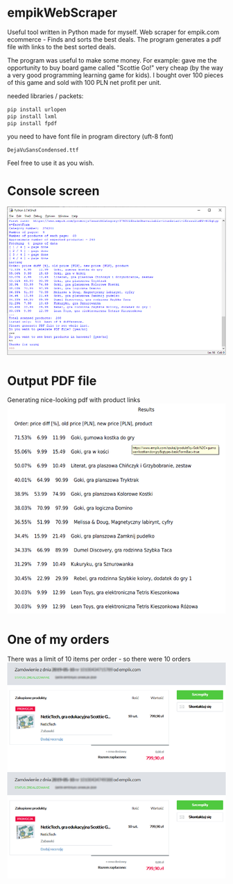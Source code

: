 # empikWebScraper
Useful tool written in Python made for myself. Web scraper for empik.com ecommerce - Finds and sorts the best deals.
The program generates a pdf file with links to the best sorted deals.

The program was useful to make some money. 
For example: gave me the opportunity to buy board game called "Scottie Go!" very cheap (by the way a very good programming learning game for kids).
I bought over 100 pieces of this game and sold with 100 PLN net profit per unit.

needed libraries / packets:
```
pip install urlopen
pip install lxml
pip install fpdf
```

you need to have font file in program directory (uft-8 font)
```
DejaVuSansCondensed.ttf
```

Feel free to use it as you wish.

# Console screen
![My image](https://raw.githubusercontent.com/0xuser/empikWebScraper/master/doc/consoleScreen.png)

# Output PDF file
Generating nice-looking pdf with product links
![My image](https://github.com/0xuser/empikWebScraper/blob/master/doc/outputPdfScreen.png)

# One of my orders
There was a limit of 10 items per order - so there were 10 orders
![My image](https://raw.githubusercontent.com/0xuser/empikWebScraper/master/doc/orderScreen.png)
